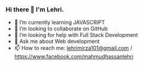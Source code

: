 ### Hi there 👋 I'm Lehri.


- 🌱 I’m currently learning JAVASCRIPT 
- 👯 I’m looking to collaborate on GitHub 
- 🤔 I’m looking for help with Full Stack Development 
- 💬 Ask me about Web development 
- 📫 How to reach me: lehrimirza101@gmail.com / https://www.facebook.com/mahmudhassanlehri

